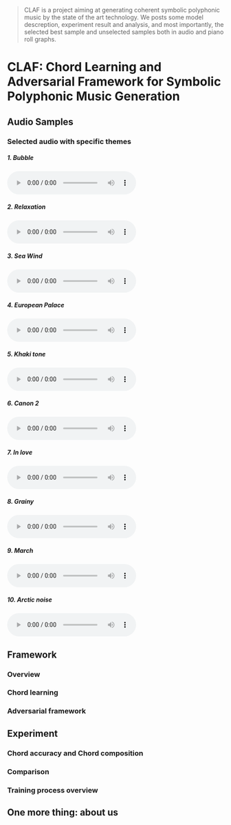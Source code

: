 > CLAF is a project aiming at generating coherent symbolic polyphonic music by the state of the art technology.
>   We posts some model descreption, experiment result and analysis, and most importantly, the selected best sample
>   and unselected samples both in audio and piano roll graphs.

# CLAF: Chord Learning and Adversarial Framework for Symbolic Polyphonic Music Generation 

## Audio Samples

### Selected audio with specific themes

##### 1. Bubble

<audio src="/assets/1-bubble.mp3" controls preload></audio>

##### 2. Relaxation

<audio src="/assets/2-relax.mp3" controls preload></audio>

##### 3. Sea Wind

<audio src="/assets/3-sea-wind.mp3" controls preload></audio>

##### 4. European Palace

<audio src="/assets/4-欧洲皇宫.mp3" controls preload></audio>

##### 5. Khaki tone

<audio src="/assets/5-卡其色调.mp3" controls preload></audio>

##### 6. Canon 2

<audio src="/assets/6-卡农2.mp3" controls preload></audio>

##### 7. In love

<audio src="/assets/7-恋爱.mp3" controls preload></audio>

##### 8. Grainy

<audio src="/assets/8-颗粒感.mp3" controls preload></audio>

##### 9. March

<audio src="/assets/9-进行曲.mp3" controls preload></audio>

##### 10. Arctic noise

<audio src="/assets/10-北极噪声.mp3" controls preload></audio>

## Framework

### Overview

### Chord learning

### Adversarial framework

## Experiment

### Chord accuracy and Chord composition

### Comparison

### Training process overview

## One more thing: about us